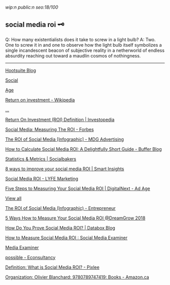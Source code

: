 ###### wip:n public:n seo:18/100

## social media roi :old_key:

Q:	How many existentialists does it take to screw in a light bulb?
A:	Two.  One to screw it in and one to observe how the light bulb
	itself symbolizes a single incandescent beacon of subjective
	reality in a netherworld of endless absurdity reaching out toward a
	maudlin cosmos of nothingness.


----------


[Hootsuite Blog ](http://blog.hootsuite.com/measure-social-media-roi-business/amp/)

[Social ](http://sproutsocial.com/insights/social-media-roi/amp/)

[ ](https://sproutsocial.com/insights/social-media-roi/amp/)

[      Age ](https://adage.com/article/digitalnext/steps-measuring-social-media-roi/303730/)

[      Return on investment - Wikipedia ](https://en.wikipedia.org/wiki/Return_on_investment)

[      ...](http://neilpatel.com/blog/essential-social-media-metrics/)

[      Return On Investment (ROI) Definition | Investopedia ](https://www.investopedia.com/terms/r/returnoninvestment.asp)

[Social Media: Measuring The ROI - Forbes ](http://www.forbes.com/sites/forbesagencycouncil/2018/01/30/social-media-measuring-the-roi/amp/)

[The ROI of Social Media [Infographic] - MDG Advertising ](http://www.mdgadvertising.com/marketing-insights/infographics/infographic-the-roi-of-social-media-2/)

[ ](https://www.mdgadvertising.com/marketing-insights/infographics/infographic-the-roi-of-social-media-2/)

[How to Calculate Social Media ROI: A Delightfully Short Guide - Buffer Blog ](http://blog.bufferapp.com/guide-calculate-social-media-roi/amp)

[ ](https://blog.bufferapp.com/guide-calculate-social-media-roi/amp)

[Statistics & Metrics | Socialbakers ](http://www.socialbakers.com/blog/2756-what-is-a-good-social-media-roi-for-your-business)

[ ](https://www.socialbakers.com/blog/2756-what-is-a-good-social-media-roi-for-your-business)

[8 ways to improve your social media ROI | Smart Insights ](http://www.smartinsights.com/social-media-marketing/social-media-strategy/8-ways-improve-social-media-roi/amp/)

[Social Media ROI - LYFE Marketing ](http://www.lyfemarketing.com/blog/social-media-roi/)

[ ](https://www.lyfemarketing.com/blog/social-media-roi/)

[Five Steps to Measuring Your Social Media ROI | DigitalNext - Ad Age ](http://adage.com/article/digitalnext/steps-measuring-social-media-roi/303730/)

[View all ](http://coschedule.com/blog/social-media-roi/)

[The ROI of Social Media (Infographic) - Entrepreneur ](http://www.entrepreneur.com/amphtml/316319)

[ ](https://www.entrepreneur.com/amphtml/316319)

[5 Ways How to Measure Your Social Media ROI @DreamGrow 2018 ](http://www.dreamgrow.com/5-ways-to-measure-social-media-roi/amp/)

[ ](https://www.dreamgrow.com/5-ways-to-measure-social-media-roi/amp/)

[How Do You Prove Social Media ROI? | Databox Blog ](http://databox.com/social-media-roi)

[How to Measure Social Media ROI : Social Media Examiner ](http://www.socialmediaexaminer.com/measure-social-media-roi/)

[Media Examiner ](http://www.socialmediaexaminer.com/a-simple-way-to-calculate-social-media-return-on-investment/)

[ ](https://www.socialmediaexaminer.com/a-simple-way-to-calculate-social-media-return-on-investment/)

[possible - Econsultancy ](http://econsultancy.com/measuring-social-media-roi-case-studies-stats-that-prove-it-s-possible/)

[ ](https://econsultancy.com/measuring-social-media-roi-case-studies-stats-that-prove-it-s-possible/)

[Definition: What is Social Media ROI? - Pixlee ](http://www.pixlee.com/definitions/definition-social-media-roi)

[Organization: Olivier Blanchard: 9780789747419: Books - Amazon.ca ](http://www.amazon.ca/Social-Media-ROI-Measuring-Organization/dp/0789747413)

[ ](https://www.amazon.ca/Social-Media-ROI-Measuring-Organization/dp/0789747413)

